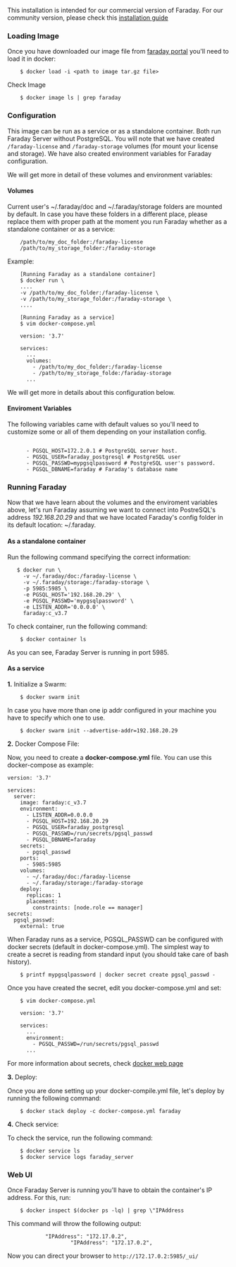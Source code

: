 This installation is intended for our commercial version of Faraday. For our community version, please check this [installation guide](https://github.com/infobyte/faraday/wiki/Installation-Docker-Community)

### Loading Image

Once you have downloaded our image file from [faraday portal](http://portal.faradaysec.com) you'll need to load it in docker:

```
    $ docker load -i <path to image tar.gz file>
```

Check Image

```
    $ docker image ls | grep faraday
```

### Configuration

This image can be run as a service or as a standalone container. Both run Faraday Server without PostgreSQL. You will note that we have created `/faraday-license` and `/faraday-storage` volumes (for mount your license and storage). We have also created environment variables for Faraday configuration.

We will get more in detail of these volumes and environment variables:

#### Volumes

Current user's ~/.faraday/doc and ~/.faraday/storage folders are mounted by default. In case you have these folders in a different place, please replace them with proper path at the moment you run Faraday whether as a standalone container or as a service:

```
    /path/to/my_doc_folder:/faraday-license 
    /path/to/my_storage_folder:/faraday-storage 
```
Example:
```
    [Running Faraday as a standalone container]
    $ docker run \
    ....
    -v /path/to/my_doc_folder:/faraday-license \
    -v /path/to/my_storage_folder:/faraday-storage \
    ....
```
```
    [Running Faraday as a service]
    $ vim docker-compose.yml

    version: '3.7'

    services:
      ...
      volumes:
        - /path/to/my_doc_folder:/faraday-license
        - /path/to/my_storage_folde:/faraday-storage
      ...
```

We will get more in details about this configuration below. 

#### Enviroment Variables

The following variables came with default values so you'll need to customize some or all of them depending on your installation config. 

```

      - PGSQL_HOST=172.2.0.1 # PostgreSQL server host.
      - PGSQL_USER=faraday_postgresql # PostgreSQL user
      - PGSQL_PASSWD=mypgsqlpassword # PostgreSQL user's password.
      - PGSQL_DBNAME=faraday # Faraday's database name

```

### Running Faraday

Now that we have learn about the volumes and the enviroment variables above, let's run Faraday assuming we want to connect into PostreSQL's address _192.168.20.29_ and that we have located Faraday's config folder in its default location: ~/.faraday.

#### As a standalone container

Run the following command specifying the correct information:

 ```
    $ docker run \
      -v ~/.faraday/doc:/faraday-license \
      -v ~/.faraday/storage:/faraday-storage \
      -p 5985:5985 \
      -e PGSQL_HOST='192.168.20.29' \
      -e PGSQL_PASSWD='mypgsqlpassword' \
      -e LISTEN_ADDR='0.0.0.0' \
      faraday:c_v3.7
 ```

To check container, run the following command:

```
    $ docker container ls
```
As you can see, Faraday Server is running in port 5985.

#### As a service

**1.** Initialize a Swarm:

```
    $ docker swarm init
```

In case you have more than one ip addr configured in your machine you have to specify which one to use.

```
    $ docker swarm init --advertise-addr=192.168.20.29
```

**2.** Docker Compose File:

Now, you need to create a **docker-compose.yml** file. You can use this docker-compose as example:

```
version: '3.7' 
 
services: 
  server: 
    image: faraday:c_v3.7 
    environment: 
      - LISTEN_ADDR=0.0.0.0 
      - PGSQL_HOST=192.168.20.29 
      - PGSQL_USER=faraday_postgresql 
      - PGSQL_PASSWD=/run/secrets/pgsql_passwd 
      - PGSQL_DBNAME=faraday 
    secrets: 
      - pgsql_passwd 
    ports: 
      - 5985:5985 
    volumes: 
      - ~/.faraday/doc:/faraday-license 
      - ~/.faraday/storage:/faraday-storage 
    deploy: 
      replicas: 1 
      placement: 
        constraints: [node.role == manager] 
secrets: 
  pgsql_passwd: 
    external: true
```

When Faraday runs as a service, PGSQL_PASSWD can be configured with docker secrets (default in docker-compose.yml). The simplest way to create a secret is reading from standard input (you should take care of bash history).

```
    $ printf mypgsqlpassword | docker secret create pgsql_passwd -
```

Once you have created the secret, edit you docker-compose.yml and set:

```
    $ vim docker-compose.yml

    version: '3.7'

    services:
      ...
      environment:
        - PGSQL_PASSWD=/run/secrets/pgsql_passwd  
      ...
```
      
For more information about secrets, check [docker web page](https://docs.docker.com/engine/swarm/secrets/)

**3.** Deploy:

Once you are done setting up your docker-compile.yml file, let's deploy by running the following command:

```
    $ docker stack deploy -c docker-compose.yml faraday
```

**4.** Check service:

To check the service, run the following command:

```
    $ docker service ls
    $ docker service logs faraday_server
```

### Web UI

Once Faraday Server is running you'll have to obtain the container's IP address. For this, run:

```
    $ docker inspect $(docker ps -lq) | grep \"IPAddress
```
This command will throw the following output:
```
            "IPAddress": "172.17.0.2",
                    "IPAddress": "172.17.0.2",
```

Now you can direct your browser to `http://172.17.0.2:5985/_ui/`